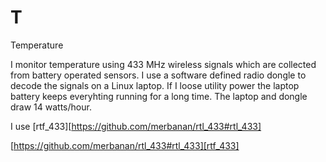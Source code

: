 # T
Temperature

I monitor temperature using 433 MHz wireless signals which are collected from battery operated sensors. I use a software defined radio dongle to decode the signals on a Linux laptop. If I loose utility power the laptop battery keeps everyhting running for a long time. The laptop and dongle draw 14 watts/hour.

I use [rtf_433][https://github.com/merbanan/rtl_433#rtl_433]

[https://github.com/merbanan/rtl_433#rtl_433][rtf_433]

